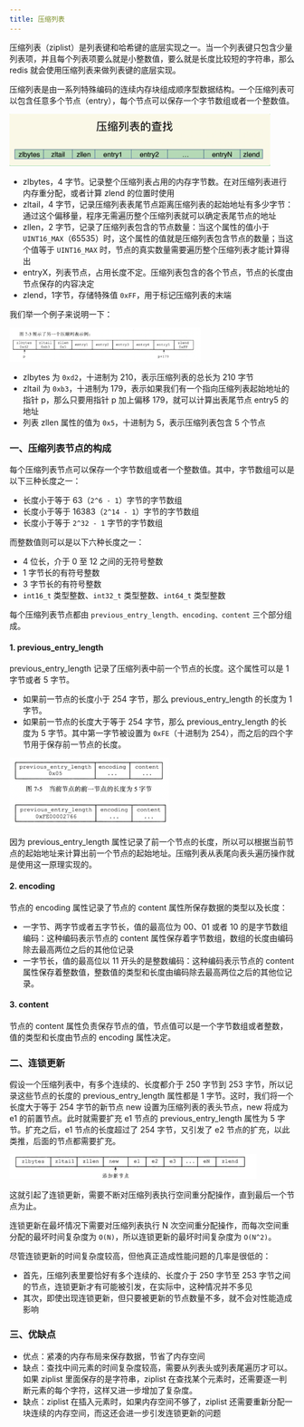 ```yaml
---
title: 压缩列表
---
```


压缩列表（ziplist）是列表键和哈希键的底层实现之一。当一个列表键只包含少量列表项，并且每个列表项要么就是小整数值，要么就是长度比较短的字符串，那么 redis 就会使用压缩列表来做列表键的底层实现。

压缩列表是由一系列特殊编码的连续内存块组成顺序型数据结构。一个压缩列表可以包含任意多个节点（entry），每个节点可以保存一个字节数组或者一个整数值。

<img src="../image/压缩列表.png" alt="s" style="zoom:50%;" />

- zlbytes，4 字节。记录整个压缩列表占用的内存字节数。在对压缩列表进行内存重分配，或者计算 zlend 的位置时使用
- zltail，4 字节，记录压缩列表表尾节点距离压缩列表的起始地址有多少字节：通过这个偏移量，程序无需遍历整个压缩列表就可以确定表尾节点的地址
- zllen，2 字节，记录了压缩列表包含的节点数量：当这个属性的值小于 `UINT16_MAX`（65535）时，这个属性的值就是压缩列表包含节点的数量；当这个值等于 `UINT16_MAX` 时，节点的真实数量需要遍历整个压缩列表才能计算得出
- entryX，列表节点，占用长度不定。压缩列表包含的各个节点，节点的长度由节点保存的内容决定
- zlend，1字节，存储特殊值 `0xFF`，用于标记压缩列表的末端

我们举一个例子来说明一下：

<img src="../image/包含5个节点的压缩列表.png" style="zoom:33%;" />

- zlbytes 为 `0xd2`，十进制为 210，表示压缩列表的总长为 210 字节
- zltail 为 `0xb3`，十进制为 179，表示如果我们有一个指向压缩列表起始地址的指针 p，那么只要用指针 p 加上偏移 179，就可以计算出表尾节点 entry5 的地址
- 列表 zllen 属性的值为 `0x5`，十进制为 5，表示压缩列表包含 5 个节点

### 一、压缩列表节点的构成

每个压缩列表节点可以保存一个字节数组或者一个整数值。其中，字节数组可以是以下三种长度之一：

- 长度小于等于 63（`2^6 - 1`）字节的字节数组
- 长度小于等于 16383（`2^14 - 1`）字节的字节数组
- 长度小于等于 `2^32 - 1` 字节的字节数组

而整数值则可以是以下六种长度之一：

- 4 位长，介于 0 至 12 之间的无符号整数
- 1 字节长的有符号整数
- 3 字节长的有符号整数
- `int16_t` 类型整数、`int32_t` 类型整数、`int64_t` 类型整数

每个压缩列表节点都由 `previous_entry_length、encoding、content` 三个部分组成。

#### 1. previous_entry_length

previous_entry_length 记录了压缩列表中前一个节点的长度。这个属性可以是 1 字节或者 5 字节。

- 如果前一节点的长度小于 254 字节，那么 previous_entry_length 的长度为 1 字节。
- 如果前一节点的长度大于等于 254 字节，那么 previous_entry_length 的长度为 5 字节。其中第一字节被设置为 `0xFE`（十进制为 254），而之后的四个字节用于保存前一节点的长度。

<img src="../image/previous_entry_length.png" style="zoom:50%;" />

因为 previous_entry_length 属性记录了前一个节点的长度，所以可以根据当前节点的起始地址来计算出前一个节点的起始地址。压缩列表从表尾向表头遍历操作就是使用这一原理实现的。

#### 2. encoding

节点的 encoding 属性记录了节点的 content 属性所保存数据的类型以及长度：

- 一字节、两字节或者五字节长，值的最高位为 00、01 或者 10 的是字节数组编码：这种编码表示节点的 content 属性保存着字节数组，数组的长度由编码除去最高两位之后的其他位记录
- 一字节长，值的最高位以 11 开头的是整数编码：这种编码表示节点的 content 属性保存着整数值，整数值的类型和长度由编码除去最高两位之后的其他位记录。

#### 3. content

节点的 content 属性负责保存节点的值，节点值可以是一个字节数组或者整数，值的类型和长度由节点的 encoding 属性决定。

### 二、连锁更新

假设一个压缩列表中，有多个连续的、长度都介于 250 字节到 253 字节，所以记录这些节点的长度的 previous_entry_length 属性都是 1 字节。这时，我们将一个长度大于等于 254 字节的新节点 new 设置为压缩列表的表头节点，new 将成为 e1 的前置节点。此时就需要扩充 e1 节点的 previous_entry_length 属性为 5 字节。扩充之后，e1 节点的长度超过了 254 字节，又引发了 e2 节点的扩充，以此类推，后面的节点都需要扩充。

<img src="../image/添加新节点到压缩列表.png" style="zoom:50%;" />

这就引起了连锁更新，需要不断对压缩列表执行空间重分配操作，直到最后一个节点为止。

连锁更新在最坏情况下需要对压缩列表执行 N 次空间重分配操作，而每次空间重分配的最坏时间复杂度为 `O(N)`，所以连锁更新的最坏时间复杂度为 `O(N^2)`。

尽管连锁更新的时间复杂度较高，但他真正造成性能问题的几率是很低的：

- 首先，压缩列表里要恰好有多个连续的、长度介于 250 字节至 253 字节之间的节点，连锁更新才有可能被引发，在实际中，这种情况并不多见
- 其次，即使出现连锁更新，但只要被更新的节点数量不多，就不会对性能造成影响

### 三、优缺点

- 优点：紧凑的内存布局来保存数据，节省了内存空间
- 缺点：查找中间元素的时间复杂度较高，需要从列表头或列表尾遍历才可以。如果 ziplist 里面保存的是字符串，ziplist 在查找某个元素时，还需要逐一判断元素的每个字符，这样又进一步增加了复杂度。
- 缺点：ziplist 在插入元素时，如果内存空间不够了，ziplist 还需要重新分配一块连续的内存空间，而这还会进一步引发连锁更新的问题